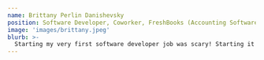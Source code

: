 ```yaml
---
name: Brittany Perlin Danishevsky
position: Software Developer, Coworker, FreshBooks (Accounting Software)
image: 'images/brittany.jpeg'
blurb: >-
  Starting my very first software developer job was scary! Starting it remote, during a pandemic - even scarier. Thanks to Kevin, these things were way less intimidating! Kevin is incredibly personable, and immediately made me feel like part of the team even though I had never met any of my team members in person.
---
```

